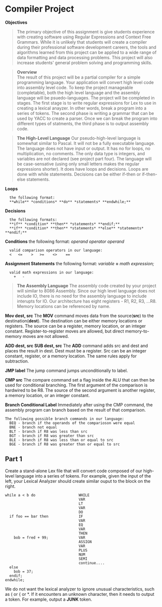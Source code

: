 # Compiler Project
  **Objectives**

  > The primary objective of this assignment   is give students experience with creating software using Regular Expressions and Context Free Grammars. While it is unlikely that students will create a compiler during their professional software development careers, the tools and algorithms learned from this project can be applied to a wide range of data formatting and data processing problems. This project will also increase students' general problem solving and programming skills.

  > **Overview**    
    The result of this project will be a partial compiler for a simple programming language. Your application will convert high level code into assembly level code. To keep the project manageable (completable), both the high level language and the assembly language will be psuedo-languages.
    The project will be completed in stages. The first stage is to write regular expressions for Lex to use in creating a lexical anayzer. In other words, break a program into a series of tokens. The second phase is writing a grammar that can be used by YACC to create a parser. Once we can break the program into different types of statments, the third phase is to output assembly code.

  > **The High-Level Language**
    Our pseudo-high-level language is somewhat similar to Pascal. It will not be a fully executable language. The language does not have input or output. It has no for loops, no multiplication, no comments. The only data type is integers, and variables are not declared (see project part four). The language will be case-sensative (using only small letters makes the regular expressions shorter).
    It does have loops and decisions. Loops are done with while statements. Decisions can be either if-then or if-then-else statements.
  
   **Loops**

      the following format:
      **while** *conditions* **do** *statements* **endwhile;**

  **Decisions**

      the following formats:
      **if** *condition* **then** *statements* **endif;**
      **if** *condition* **then** *statements* **else** *statements* **endif;**
  
  **Conditions**
      the following format:
      *operand* *operator* *operand*

      valid comparison operators in our language:
      <   <=    >   >=    <>    ==
    
  **Assignment Statements**
      the following format:
      *variable* **=** *math expression;*

      valid math expressions in our language:
        +   -




  > **The Assembly Language**
    The assembly code created by your project will similar to 8086 Assembly. Since our high level language does not include IO, there is no need for the assembly language to include interupts for IO.
    Our architecture has eight registers - R1, R2, R3, ...R8. Memory locations can be referenced by name.

  **Mov dest, src**
    The **MOV** command moves data from the source(**src**) to the destination(**dest**). The destination can be either memory locations or registers. The source can be a register, memory location, or an integer constant. Register-to-register moves are allowed, but direct memory-to-memory moves are not allowed.
  
  **ADD dest, src**
  **SUB dest, src**
    The **ADD** command adds src and dest and places the result in dest. Dest must be a register. Src can be an integer constant, register, or a memory location. The same rules apply for subtraction.
  
  **JMP label**
    The jump command jumps unconditionally to label.
  
  **CMP src**
    The compare command set a flag inside the ALU that can then be used for conditional branching. The first argument of the comparison is hardwired to be R8. The source of the second argument is another register, a memory location, or an integer constant.
  
  **Branch Conditional Label**
    Immediately after using the CMP command, the assembly program can branch based on the result of that comparison.

    The following possible branch commands in our language:
      BEQ - branch if the operands of the comparioson were equal
      BNE - branch not equal
      BLT - branch if R8 was less than src
      BGT - branch if R8 was greater than src
      BLE - branch if R8 was less than or equal to src
      BGE - branch if R8 was greater than or equal to src



## Part 1
  Create a stand-alone Lex file that will convert code composed of our high-level language into a series of tokens. For example, given the input of the left, your Lexical Analyzer should create similar ouput to the block on the right.

    while a < b do                    WHILE
                                      VAR
                                      LT
                                      VAR
                                      DO
      if foo == bar then              IF
                                      VAR
                                      EQ
                                      VAR
                                      THEN
        bob = fred + 99;              VAR
                                      ASSIGN
                                      VAR
                                      PLUS
                                      NUM
                                      SEMI
                                      continue....
      else
        bob = 37;
      endif;
    endwhile;
  
  We do not want the lexical analyzer to ignore unusual characteristics, such as ( or { or *. If it encounters an unknown character, then it needs to output a token. For example, output a **JUNK** token.




